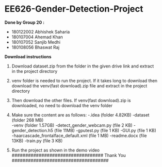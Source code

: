 # EE626-Gender-Detection-Project

**Done by Group 20 :**
-  180122002  Abhishek Saharia <br />
-  180107004  Ahemad Khan <br />
-  180107052  Sanjib Medhi <br />
-  180108056  Bhaswat Raj <br />
 
**Download instructions**
1. Download dataset.zip from the folder in the given drive link and extract in the project directory

2. venv folder is needed to run the project. If it takes long to download then download the 
    venv(fast download).zip file and extract in the project directory 

3. Then download the other files. If venv(fast download).zip is downloaded, no need to download 
     the venv folder

4. Make sure the content are as follows:
   -.idea                                                         (folder 4.82KB)
   -dataset                                                       (folder 268 MB)  
   -venv                                                          (folder 1.57GB)
   -detect_gender_webcam.py                                       (file 2 KB)
   -gender_detection.h5                                           (file 11MB)
   -gputest.py                                                    (file 1 KB)
   -GUI.py                                                        (file 1 KB)
   -haarcascade_frontalface_default.xml                           (file 1 MB)
   -readme.docx                                                   (file 13KB)
   -train.py                                                      (file 3 KB)
 
4. Run the project as shown in the demo video
################################## Thank You ####################################
